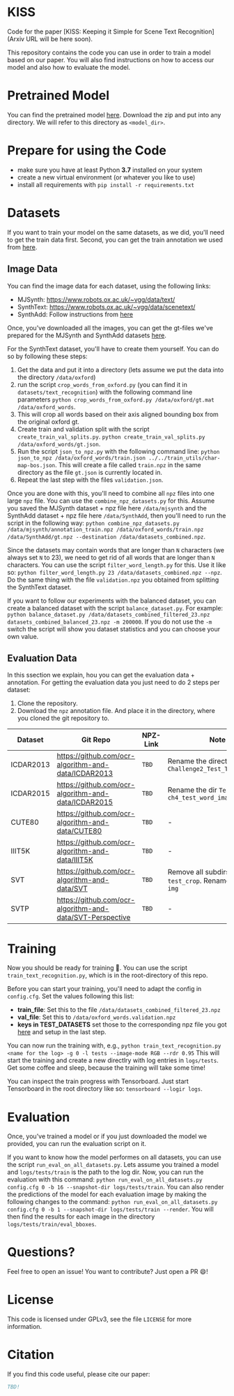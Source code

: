 # KISS
Code for the paper [KISS: Keeping it Simple for Scene Text Recognition](Arxiv URL will be here soon).

This repository contains the code you can use in order to train a model based on our paper.
You will also find instructions on how to access our model and also how to evaluate the model.

# Pretrained Model

You can find the pretrained model [here](https://bartzi.de/research/kiss).
Download the zip and put into any directory. We will refer to this
directory as `<model_dir>`.

# Prepare for using the Code

- make sure you have at least Python **3.7** installed on your system
- create a new virtual environment (or whatever you like to use)
- install all requirements with `pip install -r requirements.txt`

# Datasets

If you want to train your model on the same datasets, as we did, you'll 
need to get the train data first. Second, you can get the train annotation
we used from [here](https://bartzi.de/research/kiss).

## Image Data

You can find the image data for each dataset, using the following links:
- MJSynth: https://www.robots.ox.ac.uk/~vgg/data/text/ 
- SynthText: https://www.robots.ox.ac.uk/~vgg/data/scenetext/
- SynthAdd: Follow instructions from [here](https://github.com/wangpengnorman/SAR-Strong-Baseline-for-Text-Recognition)

Once, you've downloaded all the images, you can get the gt-files we've prepared for
the MJSynth and SynthAdd datasets [here](https://bartzi.de/research/kiss).

For the SynthText dataset, you'll have to create them yourself.
You can do so by following these steps:
1. Get the data and put it into a directory (lets assume we put the data into the
directory `/data/oxford`)
1. run the script `crop_words_from_oxford.py` (you can find it in `datasets/text_recognition`)
with the following command line parameters `python crop_words_from_oxford.py /data/oxford/gt.mat /data/oxford_words`.
1. This will crop all words based on their axis aligned bounding box from the
original oxford gt.
1. Create train and validation split with the script `create_train_val_splits.py`.
`python create_train_val_splits.py /data/oxford_words/gt.json`.
1. Run the script `json_to_npz.py` with the following command line:
`python json_to_npz /data/oxford_words/train.json ../../train_utils/char-map-bos.json`.
This will create a file called `train.npz` in the same directory as the file `gt.json` is currently located in.
1. Repeat the last step with the files `validation.json`.

Once you are done with this, you'll need to combine all `npz` files into
one large `npz` file. You can use the `combine_npz_datasets.py` for this.
Assume you saved the MJSynth dataset + npz file here `/data/mjsynth` and
the SynthAdd dataset + npz file here `/data/SynthAdd`, then you'll need
to run the script in the following way: `python combine_npz_datasets.py 
/data/mjsynth/annotation_train.npz /data/oxford_words/train.npz /data/SynthAdd/gt.npz
--destination /data/datasets_combined.npz`.

Since the datasets may contain words that are longer than `N` characters (we always set `N` to 23),
we need to get rid of all words that are longer than `N` characters.
You can use the script `filter_word_length.py` for this.
Use it like so: `python filter_word_length.py 23 /data/datasets_combined.npz --npz`.
Do the same thing with the file `validation.npz` you obtained from splitting
the SynthText dataset.

If you want to follow our experiments with the balanced dataset, you can 
create a balanced dataset with the script `balance_dataset.py`.
For example: `python balance_dataset.py /data/datasets_combined_filtered_23.npz datasets_combined_balanced_23.npz -m 200000`.
If you do not use the `-m` switch the script will show you dataset statistics and you can choose your own value.

## Evaluation Data

In this ssection we explain, hou you can get the evaluation data + annotation.
For getting the evaluation data you just need to do 2 steps per dataset:
1. Clone the repository.
1. Download the `npz` annotation file. And place it in the directory, where you cloned the git repository to.

| Dataset  | Git Repo | NPZ-Link | Note |
|---|---|---|---|
| ICDAR2013 | https://github.com/ocr-algorithm-and-data/ICDAR2013 | `TBD` | Rename the directory `test` to `Challenge2_Test_Task3_Images` |
| ICDAR2015 | https://github.com/ocr-algorithm-and-data/ICDAR2015 | `TBD` | Rename the dir `TestSet` to `ch4_test_word_images_gt` |
| CUTE80 | https://github.com/ocr-algorithm-and-data/CUTE80 | `TBD` | - |
| IIIT5K | https://github.com/ocr-algorithm-and-data/IIIT5K | `TBD` | - |
| SVT | https://github.com/ocr-algorithm-and-data/SVT | `TBD` | Remove all subdirs, but the dir `test_crop`. Rename this dir to `img` |
| SVTP | https://github.com/ocr-algorithm-and-data/SVT-Perspective | `TBD` | - |

# Training
 
Now you should be ready for training :tada:.
You can use the script `train_text_recognition.py`, which is in the 
root-directory of this repo.

Before you can start your training, you'll need to adapt the config in 
`config.cfg`.
Set the values following this list:
- **train_file**: Set this to the file `/data/datasets_combined_filtered_23.npz`
- **val_file**: Set this to `/data/oxford_words.validation.npz`
- **keys in TEST_DATASETS** set those to the corresponding npz file you got [here](https://bartzi.de/research/kiss) and setup in the last step.

You can now run the training with, e.g.,
`python train_text_recognition.py <name for the log> -g 0 -l tests --image-mode RGB --rdr 0.95`
This will start the training and create a new directlry with log entries in `logs/tests`.
Get some coffee and sleep, because the training will take some time!

You can inspect the train progress with Tensorboard. Just start Tensorboard
in the root directory like so: `tensorboard --logir logs`.

# Evaluation

Once, you've trained a model or if you just downloaded the model we provided,
you can run the evaluation script on it.

If you want to know how the model performes on all datasets, you can use the 
script `run_eval_on_all_datasets.py`. Lets assume you trained a model and 
`logs/tests/train` is the path to the log dir.
Now, you can run the evaluation with this command: `python run_eval_on_all_datasets.py 
config.cfg 0 -b 16 --snapshot-dir logs/tests/train`.
You can also render the predictions of the model for each evaluation image
by making the following changes to the command:
`python run_eval_on_all_datasets.py config.cfg 0 -b 1
--snapshot-dir logs/tests/train --render`.
You will then find the results for each image in the directory `logs/tests/train/eval_bboxes`.

# Questions?

Feel free to open an issue!
You want to contribute? Just open a PR :smile:!

# License

This code is licensed under GPLv3, see the file `LICENSE` for more information.

# Citation

If you find this code useful, please cite our paper:
```bibtex
TBD!
```
